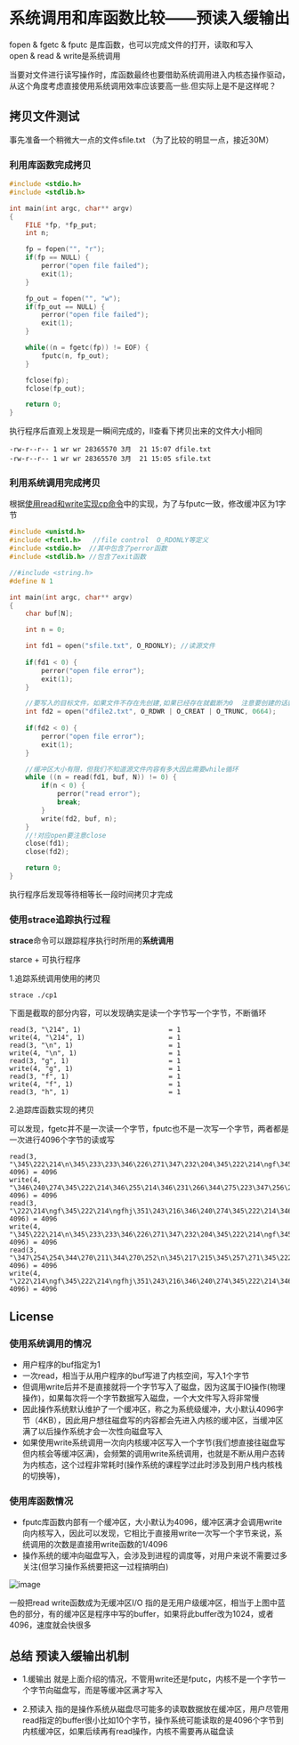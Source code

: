 <p id="系统调用和库函数比较"></p>

# 系统调用和库函数比较——预读入缓输出  


fopen & fgetc & fputc 是库函数，也可以完成文件的打开，读取和写入  
open & read & write是系统调用 

当要对文件进行读写操作时，库函数最终也要借助系统调用进入内核态操作驱动，从这个角度考虑直接使用系统调用效率应该要高一些.但实际上是不是这样呢？  

## 拷贝文件测试  

事先准备一个稍微大一点的文件sfile.txt （为了比较的明显一点，接近30M）


### 利用库函数完成拷贝  

```cpp
#include <stdio.h>
#include <stdlib.h>

int main(int argc, char** argv)
{
    FILE *fp, *fp_put;
    int n;

    fp = fopen("", "r");
    if(fp == NULL) {
        perror("open file failed");
        exit(1);
    }

    fp_out = fopen("", "w");
    if(fp_out == NULL) {
        perror("open file failed");
        exit(1);
    }

    while((n = fgetc(fp)) != EOF) {
        fputc(n, fp_out);
    }

    fclose(fp);
    fclose(fp_out);

    return 0;
}
```
执行程序后直观上发现是一瞬间完成的，ll查看下拷贝出来的文件大小相同

```shell
-rw-r--r-- 1 wr wr 28365570 3月  21 15:07 dfile.txt
-rw-r--r-- 1 wr wr 28365570 3月  21 15:05 sfile.txt
```

### 利用系统调用完成拷贝  

根据[使用read和write实现cp命令](doc/基础知识/Linux系统编程/linux系统编程/使用read和write实现cp命令#使用read和write实现cp命令)中的实现，为了与fputc一致，修改缓冲区为1字节

```c
#include <unistd.h>  
#include <fcntl.h>   //file control  O_RDONLY等定义  
#include <stdio.h>  //其中包含了perror函数
#include <stdlib.h> //包含了exit函数

//#include <string.h>
#define N 1

int main(int argc, char** argv)
{
	char buf[N];

	int n = 0;

	int fd1 = open("sfile.txt", O_RDONLY); //读源文件
	
	if(fd1 < 0) {
		perror("open file error");
		exit(1);
	}

	//要写入的目标文件，如果文件不存在先创建,如果已经存在就截断为0  注意要创建的话就要指定权限
	int fd2 = open("dfile2.txt", O_RDWR | O_CREAT | O_TRUNC, 0664);
	
    if(fd2 < 0) {
		perror("open file error");
		exit(1);
	}

	//缓冲区大小有限，但我们不知道源文件内容有多大因此需要while循环
	while ((n = read(fd1, buf, N)) != 0) {
		if(n < 0) {
			perror("read error");
			break;
		}
		write(fd2, buf, n);
	}
	//!对应open要注意close
	close(fd1);
	close(fd2); 

	return 0;
}
```
执行程序后发现等待相等长一段时间拷贝才完成  

### 使用strace追踪执行过程  

**strace**命令可以跟踪程序执行时所用的**系统调用**

starce + 可执行程序


1.追踪系统调用使用的拷贝  

```shell
strace ./cp1
```  
下面是截取的部分内容，可以发现确实是读一个字节写一个字节，不断循环  
```shell
read(3, "\214", 1)                      = 1
write(4, "\214", 1)                     = 1
read(3, "\n", 1)                        = 1
write(4, "\n", 1)                       = 1
read(3, "g", 1)                         = 1
write(4, "g", 1)                        = 1
read(3, "f", 1)                         = 1
write(4, "f", 1)                        = 1
read(3, "h", 1)                         = 1
```

2.追踪库函数实现的拷贝  

可以发现，fgetc并不是一次读一个字节，fputc也不是一次写一个字节，两者都是一次进行4096个字节的读或写

```shell
read(3, "\345\222\214\n\345\233\233\346\226\271\347\232\204\345\222\214\ngf\345\222\214\ngfhj\351\243\216\346\240"..., 4096) = 4096
write(4, "\346\240\274\345\222\214\346\255\214\346\231\266\344\275\223\347\256\241\350\220\250\345\234\260\346\226\271\345\233\233\346\226"..., 4096) = 4096
read(3, "\222\214\ngf\345\222\214\ngfhj\351\243\216\346\240\274\345\222\214\346\255\214\346\231\266\344\275\223\347"..., 4096) = 4096
write(4, "\345\222\214\n\345\233\233\346\226\271\347\232\204\345\222\214\ngf\345\222\214\ngfhj\351\243\216\346\240"..., 4096) = 4096
read(3, "\347\254\254\344\270\211\344\270\252\n\345\217\215\345\257\271\345\222\214\n\345\233\233\346\226\271\347\232\204\345\222\214"..., 4096) = 4096
write(4, "\222\214\ngf\345\222\214\ngfhj\351\243\216\346\240\274\345\222\214\346\255\214\346\231\266\344\275\223\347"..., 4096) = 4096
```

##   License

### 使用系统调用的情况

* 用户程序的buf指定为1
* 一次read，相当于从用户程序的buf写进了内核空间，写入1个字节
* 但调用write后并不是直接就将一个字节写入了磁盘，因为这属于IO操作(物理操作)，如果每次将一个字节数据写入磁盘，一个大文件写入将非常慢
* 因此操作系统默认维护了一个缓冲区，称之为系统级缓冲，大小默认4096字节（4KB），因此用户想往磁盘写的内容都会先进入内核的缓冲区，当缓冲区满了以后操作系统才会一次性向磁盘写入  
* 如果使用write系统调用一次向内核缓冲区写入一个字节(我们想直接往磁盘写但内核会等缓冲区满)，会频繁的调用write系统调用，也就是不断从用户态转为内核态，这个过程非常耗时(操作系统的课程学过此时涉及到用户栈内核栈的切换等)，

### 使用库函数情况

* fputc库函数内部有一个缓冲区，大小默认为4096，缓冲区满才会调用write向内核写入，因此可以发现，它相比于直接用write一次写一个字节来说，系统调用的次数是直接用write函数的1/4096
* 操作系统的缓冲向磁盘写入，会涉及到进程的调度等，对用户来说不需要过多关注(但学习操作系统要把这一过程搞明白)  

![image](https://user-images.githubusercontent.com/58176267/159220937-a35e7f7c-20f6-4c4d-89ed-e99af7f1535d.png)

一般把read write函数成为无缓冲区I/O  指的是无用户级缓冲区，相当于上图中蓝色的部分，有的缓冲区是程序中写的buffer，如果将此buffer改为1024，或者4096，速度就会快很多


## 总结  预读入缓输出机制  

* 1.缓输出 就是上面介绍的情况，不管用write还是fputc，内核不是一个字节一个字节向磁盘写，而是等缓冲区满才写入

* 2.预读入 指的是操作系统从磁盘尽可能多的读取数据放在缓冲区，用户尽管用read指定的buffer很小比如10个字节，操作系统可能读取的是4096个字节到内核缓冲区，如果后续再有read操作，内核不需要再从磁盘读  





